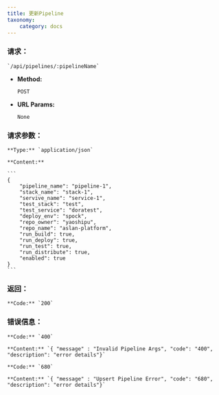 ```yaml
---
title: 更新Pipeline
taxonomy:
    category: docs
---
```


### 请求：

    `/api/pipelines/:pipelineName`

* **Method:**

    `POST`

* **URL Params:**

    `None`

### 请求参数：

	**Type:** `application/json`
	
	**Content:**

    ```
    {
        "pipeline_name": "pipeline-1",
        "stack_name": "stack-1",
        "servive_name": "service-1",
        "test_stack": "test",
        "test_service": "doratest",
        "deploy_env": "spock",
        "repo_owner": "yaoshipu",
        "repo_name": "aslan-platform",
        "run_build": true,
        "run_deploy": true,
        "run_test": true,
        "run_distribute": true,
        "enabled": true
    }
	```	

### 返回：

	**Code:** `200`

### 错误信息：

	**Code:** `400`
  	
  	**Content:** `{ "message" : "Invalid Pipeline Args", "code": "400", "description": "error details"}`

	**Code:** `680`
  	
  	**Content:** `{ "message" : "Upsert Pipeline Error", "code": "680", "description": "error details"}`